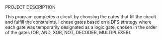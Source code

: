 PROJECT DESCRIPTION

  This program completes a circuit by choosing the gates that fill the circuit and fulfill the constraints. I chose gates based on a DFS strategy where each gate was temporarily designated as a logic gate, chosen in the order of the gates (OR, AND, XOR, NOT, DECODER, MULTIPLEXER).
